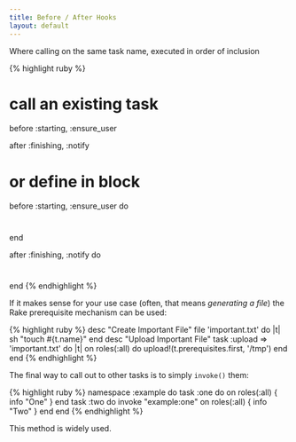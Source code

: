 ```yaml
---
title: Before / After Hooks
layout: default
---
```


Where calling on the same task name, executed in order of inclusion

{% highlight ruby %}
# call an existing task
before :starting, :ensure_user

after :finishing, :notify


# or define in block
before :starting, :ensure_user do
  #
end

after :finishing, :notify do
  #
end
{% endhighlight %}

If it makes sense for your use case (often, that means *generating a file*)
the Rake prerequisite mechanism can be used:

{% highlight ruby %}
desc "Create Important File"
file 'important.txt' do |t|
  sh "touch #{t.name}"
end
desc "Upload Important File"
task :upload => 'important.txt' do |t|
  on roles(:all) do
    upload!(t.prerequisites.first, '/tmp')
  end
end
{% endhighlight %}

The final way to call out to other tasks is to simply `invoke()` them:

{% highlight ruby %}
namespace :example do
  task :one do
    on roles(:all) { info "One" }
  end
  task :two do
    invoke "example:one"
    on roles(:all) { info "Two" }
  end
end
{% endhighlight %}

This method is widely used.
